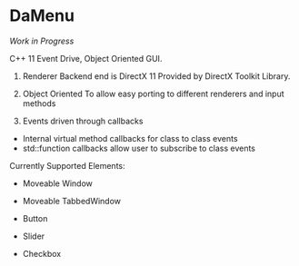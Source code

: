 # DaMenu

*Work in Progress*

C++ 11 Event Drive, Object Oriented GUI.

1. Renderer Backend end is DirectX 11 Provided by DirectX Toolkit Library.

2. Object Oriented To allow easy porting to different renderers and input methods

3. Events driven through callbacks
  * Internal virtual method callbacks for class to class events
  * std::function callbacks allow user to subscribe to class events
  
Currently Supported Elements:
* Moveable Window

* Moveable TabbedWindow 

* Button

* Slider

* Checkbox
